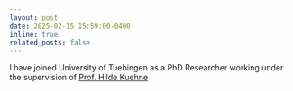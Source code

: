 ```yaml
---
layout: post
date: 2025-02-15 15:59:00-0400
inline: true
related_posts: false
---
```


I have joined University of Tuebingen as a PhD Researcher working under the supervision of [Prof. Hilde Kuehne](https://hildekuehne.github.io/)
